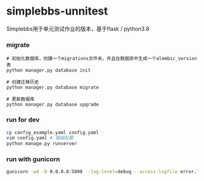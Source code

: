 # simplebbs-unnitest
Simplebbs用于单元测试作业的版本，基于flask / python3.8


### migrate

```text
# 初始化数据库，创建一个migrations文件夹，并且在数据库中生成一个alembic_version表
python manager.py database init

# 创建迁移历史
python manager.py database migrate

# 更新数据库
python manager.py database upgrade
```

### run for dev

```bash
cp config_example.yaml config.yaml
vim config.yaml # 编辑配置
python manage.py runserver
```

### run with gunicorn

```bash
gunicorn -w4 -b 0.0.0.0:5000 --log-level=debug --access-logfile error.log manage:app
```


